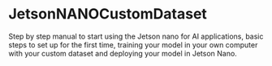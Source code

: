 # JetsonNANOCustomDataset
Step by step manual to start using the Jetson nano for AI applications, basic steps to set up for the first time, training your model in your own computer with your custom dataset and deploying your model in Jetson Nano.
